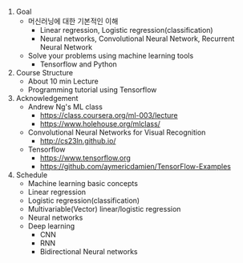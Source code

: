 1. Goal
    - 머신러닝에 대한 기본적인 이해
        - Linear regression, Logistic regression(classification)
        - Neural networks, Convolutional Neural Network, Recurrent Neural Network
    - Solve your problems using machine learning tools
        - Tensorflow and Python
2. Course Structure
    - About 10 min Lecture
    - Programming tutorial using Tensorflow
3. Acknowledgement
    - Andrew Ng's ML class
        - https://class.coursera.org/ml-003/lecture
        - https://www.holehouse.org/mlclass/
    - Convolutional Neural Networks for Visual Recognition
        - http://cs23ln.github.io/
    - Tensorflow
        - https://www.tensorflow.org
        - https://github.com/aymericdamien/TensorFlow-Examples
4. Schedule
    - Machine learning basic concepts
    - Linear regression
    - Logistic regression(classification)
    - Multivariable(Vector) linear/logistic regression
    - Neural networks
    - Deep learning
        - CNN
        - RNN
        - Bidirectional Neural networks
